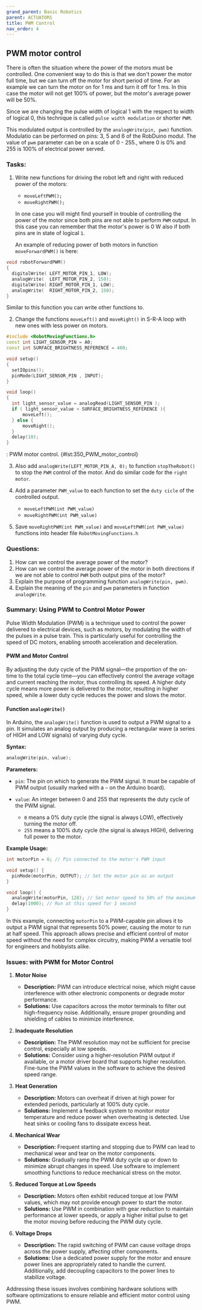 ```yaml
---
grand_parent: Basic Robotics
parent: ACTUATORS
title: PWM Control
nav_order: 4
---
```


## PWM motor control

There is often the situation where the power of the motors must be controlled.
One convenient way to do this is that we don't power the motor full time,
but we can turn off the motor for short period of time. For an example we can turn
the motor on for 1 ms and turn it off for 1 ms. In this case the motor will
not get 100% of power, but the motor's average power will be 50%.

Since we are changing the pulse width of logical 1 with the respect to width of
logical 0, this technique is called `pulse width modulation` or shorter `PWM`.

This modulated output is controlled by the `analogWrite(pin, pwm)` function. Modulatio
can be performed on pins: 3, 5 and 6 of the RobDuino modul. The value of `pwm` parameter
can be on a scale of 0 - 255., where 0 is 0% and 255 is 100% of electrical power served.

### Tasks:

1. Write new functions for driving the robot left and right with reduced power of the motors:
    - `moveLeftPWM();`
    - `moveRightPWM();`

    In one case you will might find yourself in trouble of controlling the power of the motor since
    both pins are not able to perform `PWM` output. In this case you can remember that the motor's
    power is 0 W also if both pins are in state of logical `1`.

    An example of reducing power of both motors in function `moveForwardPWM()` is here:

```cpp
void robotForwardPWM()
{
  digitalWrite( LEFT_MOTOR_PIN_1, LOW);
  analogWrite(  LEFT_MOTOR_PIN_2, 150);
  digitalWrite( RIGHT_MOTOR_PIN_1, LOW);
  analogWrite(  RIGHT_MOTOR_PIN_2, 150);
}
```

   Similar to this function you can write other functions to.

2. Change the functions `moveLeft()` and `moveRight()` in S-R-A loop with new ones with less power
    on motors.

```cpp
#include <RobotMovingFunctions.h>
const int LIGHT_SENSOR_PIN = A0;
const int SURFACE_BRIGHTNESS_REFERENCE = 400;

void setup()
{
  setIOpins();
  pinMode(LIGHT_SENSOR_PIN , INPUT);
}

void loop()
{
  int light_sensor_value = analogRead(LIGHT_SENSOR_PIN );
  if ( light_sensor_value < SURFACE_BRIGHTNESS_REFERENCE ){
      moveLeft();
  } else {
      moveRight();
  }
  delay(10);
}
```
: PWM motor control. {#lst:350_PWM_motor_control}

3. Also add `analogWrite(LEFT_MOTOR_PIN_A, 0);` to function `stopTheRobot()` to stop the `PWM` control
    of the motor. And do similar code for the `right motor`.

4. Add a parameter `PWM_value` to each function to set the `duty cicle` of the controlled output.
    - `moveLeftPWM(int PWM_value)`
    - `moveRightPWM(int PWM_value)`

5. Save `moveRightPWM(int PWM_value)` and `moveLeftPWM(int PWM_value)` functions into header file `RobotMovingFunctions.h`


### Questions:

1. How can we control the average power of the motor?
2. How can we control the average power of the motor in both directions
    if we are not able to control `PWM` both output pins of the motor?
3. Explain the purpose of programming function `analogWrite(pin, pwm)`.
4. Explain the meaning of the `pin` and `pwm` parameters in function `analogWrite`.

### Summary: Using PWM to Control Motor Power

Pulse Width Modulation (PWM) is a technique used to control the power delivered to electrical devices, such as motors, by modulating the width of the pulses in a pulse train. This is particularly useful for controlling the speed of DC motors, enabling smooth acceleration and deceleration.

#### PWM and Motor Control

By adjusting the duty cycle of the PWM signal—the proportion of the on-time to the total cycle time—you can effectively control the average voltage and current reaching the motor, thus controlling its speed. A higher duty cycle means more power is delivered to the motor, resulting in higher speed, while a lower duty cycle reduces the power and slows the motor.

#### Function `analogWrite()`

In Arduino, the `analogWrite()` function is used to output a PWM signal to a pin. It simulates an analog output by producing a rectangular wave (a series of HIGH and LOW signals) of varying duty cycle.

**Syntax:**

```cpp
analogWrite(pin, value);
```

**Parameters:**

- `pin`: The pin on which to generate the PWM signal. It must be capable of PWM output (usually marked with a `~` on the Arduino board).
  
- `value`: An integer between 0 and 255 that represents the duty cycle of the PWM signal. 
  - `0` means a 0% duty cycle (the signal is always LOW), effectively turning the motor off.
  - `255` means a 100% duty cycle (the signal is always HIGH), delivering full power to the motor.

**Example Usage:**

```cpp
int motorPin = 6; // Pin connected to the motor's PWM input

void setup() {
  pinMode(motorPin, OUTPUT); // Set the motor pin as an output
}

void loop() {
  analogWrite(motorPin, 128); // Set motor speed to 50% of the maximum power
  delay(1000); // Run at this speed for 1 second
}
```

In this example, connecting `motorPin` to a PWM-capable pin allows it to output a PWM signal that represents 50% power, causing the motor to run at half speed. This approach allows precise and efficient control of motor speed without the need for complex circuitry, making PWM a versatile tool for engineers and hobbyists alike.

### Issues: with PWM for Motor Control

1. **Motor Noise**

   - **Description:** PWM can introduce electrical noise, which might cause interference with other electronic components or degrade motor performance.
   - **Solutions:** Use capacitors across the motor terminals to filter out high-frequency noise. Additionally, ensure proper grounding and shielding of cables to minimize interference.

2. **Inadequate Resolution**

   - **Description:** The PWM resolution may not be sufficient for precise control, especially at low speeds.
   - **Solutions:** Consider using a higher-resolution PWM output if available, or a motor driver board that supports higher resolution. Fine-tune the PWM values in the software to achieve the desired speed range.

3. **Heat Generation**

   - **Description:** Motors can overheat if driven at high power for extended periods, particularly at 100% duty cycle.
   - **Solutions:** Implement a feedback system to monitor motor temperature and reduce power when overheating is detected. Use heat sinks or cooling fans to dissipate excess heat.

4. **Mechanical Wear**

   - **Description:** Frequent starting and stopping due to PWM can lead to mechanical wear and tear on the motor components.
   - **Solutions:** Gradually ramp the PWM duty cycle up or down to minimize abrupt changes in speed. Use software to implement smoothing functions to reduce mechanical stress on the motor.

5. **Reduced Torque at Low Speeds**

   - **Description:** Motors often exhibit reduced torque at low PWM values, which may not provide enough power to start the motor.
   - **Solutions:** Use PWM in combination with gear reduction to maintain performance at lower speeds, or apply a higher initial pulse to get the motor moving before reducing the PWM duty cycle.

6. **Voltage Drops**

   - **Description:** The rapid switching of PWM can cause voltage drops across the power supply, affecting other components.
   - **Solutions:** Use a dedicated power supply for the motor and ensure power lines are appropriately rated to handle the current. Additionally, add decoupling capacitors to the power lines to stabilize voltage.

Addressing these issues involves combining hardware solutions with software optimizations to ensure reliable and efficient motor control using PWM.
